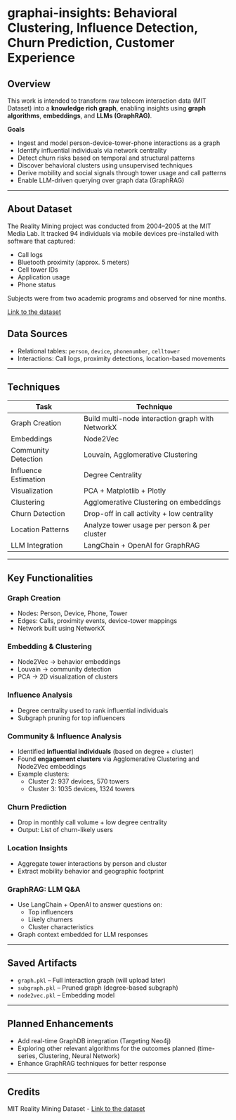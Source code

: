 # graphai-insights: Behavioral Clustering, Influence Detection, Churn Prediction, Customer Experience

## Overview

This work is intended to transform raw telecom interaction data (MIT Dataset) into a **knowledge rich graph**, enabling  insights using **graph algorithms**, **embeddings**, and **LLMs (GraphRAG)**.

**Goals**
- Ingest and model person-device-tower-phone interactions as a graph
- Identify influential individuals via network centrality
- Detect churn risks based on temporal and structural patterns
- Discover behavioral clusters using unsupervised techniques
- Derive mobility and social signals through tower usage and call patterns
- Enable LLM-driven querying over graph data (GraphRAG)

---
## About Dataset
The Reality Mining project was conducted from 2004–2005 at the MIT Media Lab. It tracked 94 individuals via mobile devices pre-installed with software that captured:
- Call logs
- Bluetooth proximity (approx. 5 meters)
- Cell tower IDs
- Application usage
- Phone status

Subjects were from two academic programs and observed for nine months.

[Link to the dataset](http://realitycommons.media.mit.edu/realitymining.html)

## Data Sources
- Relational tables: `person`, `device`, `phonenumber`, `celltower`
- Interactions: Call logs, proximity detections, location-based movements

---

## Techniques

| Task | Technique |
|------|-----------|
| Graph Creation | Build multi-node interaction graph with NetworkX |
| Embeddings | Node2Vec |
| Community Detection | Louvain, Agglomerative Clustering |
| Influence Estimation | Degree Centrality |
| Visualization | PCA + Matplotlib + Plotly |
| Clustering | Agglomerative Clustering on embeddings |
| Churn Detection | Drop-off in call activity + low centrality |
| Location Patterns | Analyze tower usage per person & per cluster |
| LLM Integration | LangChain + OpenAI for GraphRAG |

---

## Key Functionalities

### Graph Creation
- Nodes: Person, Device, Phone, Tower
- Edges: Calls, proximity events, device-tower mappings
- Network built using NetworkX

### Embedding & Clustering
- Node2Vec → behavior embeddings
- Louvain → community detection
- PCA → 2D visualization of clusters

### Influence Analysis
- Degree centrality used to rank influential individuals
- Subgraph pruning for top influencers

### Community & Influence Analysis
- Identified **influential individuals** (based on degree + cluster)
- Found **engagement clusters** via Agglomerative Clustering and Node2Vec embeddings
- Example clusters:
  - Cluster 2: 937 devices, 570 towers
  - Cluster 3: 1035 devices, 1324 towers
    
### Churn Prediction
- Drop in monthly call volume + low degree centrality
- Output: List of churn-likely users

### Location Insights
- Aggregate tower interactions by person and cluster
- Extract mobility behavior and geographic footprint

### GraphRAG: LLM Q&A
- Use LangChain + OpenAI to answer questions on:
  - Top influencers
  - Likely churners
  - Cluster characteristics
- Graph context embedded for LLM responses

---

## Saved Artifacts
- `graph.pkl` – Full interaction graph (will upload later)
- `subgraph.pkl` – Pruned graph (degree-based subgraph)
- `node2vec.pkl` – Embedding model

---

## Planned Enhancements
- Add real-time GraphDB integration (Targeting Neo4j)
- Exploring other relevant algorithms for the outcomes planned (time-series, Clustering, Neural Network)
- Enhance GraphRAG techniques for better response

---

## Credits

MIT Reality Mining Dataset  - [Link to the dataset](http://realitycommons.media.mit.edu/realitymining.html)

